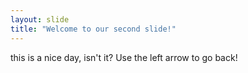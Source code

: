 ```yaml
---
layout: slide
title: "Welcome to our second slide!"
---
```

this is a nice day, isn't it?
Use the left arrow to go back!
